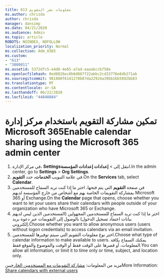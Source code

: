 ```yaml
---
title: 613 معلومات نشر التقويم
ms.author: chrisda
author: chrisda
manager: dansimp
ms.date: 04/21/2020
ms.audience: Admin
ms.topic: article
ROBOTS: NOINDEX, NOFOLLOW
localization_priority: Normal
ms.collection: Adm_O365
ms.custom:
- "613"
- "3800011"
ms.assetid: 5372dfc5-e4d8-4e65-a7ad-aaaabccb758e
ms.openlocfilehash: 0ed8826ec8b6d867f22abbc2cd33776e8db271ab
ms.sourcegitcommit: 981880f6141278b87da22924a39bb1bb5892bb83
ms.translationtype: MT
ms.contentlocale: ar-SA
ms.lasthandoff: 06/22/2020
ms.locfileid: "44840884"
---
```

# <a name="enable-calendar-sharing-using-the-microsoft-365-admin-center"></a><span data-ttu-id="23ec2-102">تمكين مشاركة التقويم باستخدام مركز إدارة Microsoft 365</span><span class="sxs-lookup"><span data-stu-id="23ec2-102">Enable calendar sharing using the Microsoft 365 admin center</span></span>

1. <span data-ttu-id="23ec2-103">في مركز الإدارة، **Settings**انتقل إلى   >   **إعدادات إعدادات المؤسسة**.</span><span class="sxs-lookup"><span data-stu-id="23ec2-103">In the admin center, go to  **Settings**  >  **Org Settings**.</span></span>
2. <span data-ttu-id="23ec2-104">في علامة التبويب **الخدمات،** حدد **التقويم**.</span><span class="sxs-lookup"><span data-stu-id="23ec2-104">On the  **Services**  tab, select  **Calendar**.</span></span>
3. <span data-ttu-id="23ec2-105">في صفحة **التقويم** التي يتم فتحها، اختر ما إذا كنت تريد السماح للمستخدمين بمشاركة التقويمات الخاصة بهم مع أشخاص من خارج المؤسسة لديهم Microsoft 365 أو Exchange.</span><span class="sxs-lookup"><span data-stu-id="23ec2-105">On the  **Calendar**  page that opens, choose whether you want to let your users share their calendars with people outside of your organization who have Microsoft 365 or Exchange.</span></span>
4. <span data-ttu-id="23ec2-106">اختر ما إذا كنت تريد السماح للمستخدمين المجهولين (المستخدمين الذين ليس لديهم بيانات اعتماد تسجيل الدخول) بالوصول إلى التقويمات عبر دعوة بريد إلكتروني.</span><span class="sxs-lookup"><span data-stu-id="23ec2-106">Choose whether you want to allow anonymous users (users without logon credentials) to access calendars via an email invitation.</span></span>
5. <span data-ttu-id="23ec2-107">اختر نوع معلومات التقويم التي سيتم توفيرها للمستخدمين.</span><span class="sxs-lookup"><span data-stu-id="23ec2-107">Choose what type of calendar information to make available to users.</span></span> <span data-ttu-id="23ec2-108">يمكنك السماح بكافة المعلومات، أو قصرها على الوقت فقط أو الوقت والموضوع والموقع فقط.</span><span class="sxs-lookup"><span data-stu-id="23ec2-108">You can allow all information, or limit it to time only or time, subject, and location only.</span></span>

<span data-ttu-id="23ec2-109">مزيد من المعلومات: [مشاركة التقويمات مع المستخدمين الخارجيين](https://docs.microsoft.com/microsoft-365/admin/manage/share-calendars-with-external-users)</span><span class="sxs-lookup"><span data-stu-id="23ec2-109">More Information: [Share calendars with external users](https://docs.microsoft.com/microsoft-365/admin/manage/share-calendars-with-external-users)</span></span>
